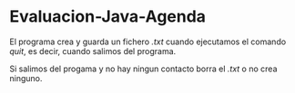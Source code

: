 # Evaluacion-Java-Agenda

El programa crea y guarda un fichero _.txt_ cuando ejecutamos el comando _quit_, es decir, cuando salimos del programa.

Si salimos del progama y no hay ningun contacto borra el _.txt_
o no crea ninguno.